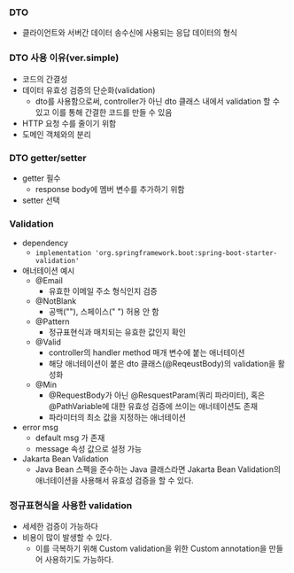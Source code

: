### DTO
- 클라이언트와 서버간 데이터 송수신에 사용되는 응답 데이터의 형식

### DTO 사용 이유(ver.simple)
- 코드의 간결성
- 데이터 유효성 검증의 단순화(validation)
  - dto를 사용함으로써, controller가 아닌 dto 클래스 내에서 validation 할 수 있고 이를 통해 간결한 코드를 만들 수 있음
- HTTP 요청 수를 줄이기 위함
- 도메인 객체와의 분리

### DTO getter/setter
- getter 필수
  - response body에 멤버 변수를 추가하기 위함
- setter 선택 

### Validation
- dependency
  - `implementation 'org.springframework.boot:spring-boot-starter-validation'`
- 애너테이션 예시
  - @Email
    - 유효한 이메일 주소 형식인지 검증
  - @NotBlank
    - 공백(""), 스페이스(" ") 허용 안 함
  - @Pattern
    - 정규표현식과 매치되는 유효한 값인지 확인
  - @Valid
    - controller의 handler method 매개 변수에 붙는 애너테이션
    - 해당 애너테이션이 붙은 dto 클래스(@ReqeustBody)의 validation을 활성화
  - @Min
    - @RequestBody가 아닌 @ResquestParam(쿼리 파라미터), 혹은 @PathVariable에 대한 유효성 검증에 쓰이는 애너테이션도 존재
    - 파라미터의 최소 값을 지정하는 애너테이션
- error msg
  - default msg 가 존재
  - message 속성 값으로 설정 가능
- Jakarta Bean Validation
  - Java Bean 스펙을 준수하는 Java 클래스라면 Jakarta Bean Validation의 애너테이션을 사용해서 유효성 검증을 할 수 있다.

### 정규표현식을 사용한 validation
- 세세한 검증이 가능하다
- 비용이 많이 발생할 수 있다.
  - 이를 극복하기 위해 Custom validation을 위한 Custom annotation을 만들어 사용하기도 가능하다.